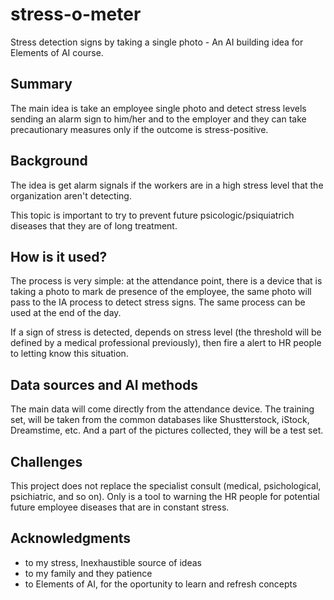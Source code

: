 <!-- This is the markdown template for the final project of the Building AI course, 
created by Reaktor Innovations and University of Helsinki. 
Copy the template, paste it to your GitHub README and edit! -->

# stress-o-meter

Stress detection signs by taking a single photo - An AI building idea for Elements of AI course.

## Summary

The main idea is take an employee single photo and detect stress levels sending an alarm sign to him/her and to the employer and they can take precautionary measures only if the outcome is stress-positive.

## Background

The idea is get alarm signals if the workers are in a high stress level that the organization aren't detecting.

This topic is important to try to prevent future psicologic/psiquiatrich diseases that they are of long treatment.


## How is it used?

The process is very simple: at the attendance point, there is a device that is taking a photo to mark de presence of the employee, the same photo will pass to the IA process to detect stress signs. The same process can be used at the end of the day.

If a sign of stress is detected, depends on stress level (the threshold will be defined by a medical professional previously), then fire a alert to HR people to letting know this situation.


## Data sources and AI methods
The main data will come directly from the attendance device. The training set, will be taken from the common databases like Shustterstock, iStock, Dreamstime, etc. And a part of the pictures collected, they will be a test set.

## Challenges

This project does not replace the specialist consult (medical, psichological, psichiatric, and so on). Only is a tool to warning the HR people for potential future employee diseases that are in constant stress.

## Acknowledgments

* to my stress, Inexhaustible source of ideas
* to my family and they patience
* to Elements of AI, for the oportunity to learn and refresh concepts
